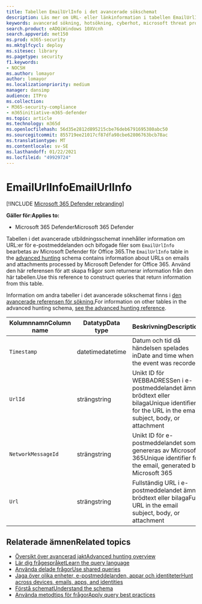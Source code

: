 ```yaml
---
title: Tabellen EmailUrlInfo i det avancerade sökschemat
description: Läs mer om URL- eller länkinformation i tabellen EmailUrlInfo i det avancerade sökschemat
keywords: avancerad sökning, hotsökning, cyberhot, microsoft threat protection, microsoft 365, mtp, m365, sökning, fråga, telemetri, schemareferens, kusto, tabell, kolumn, datatyp, beskrivning, EmailUrlInfo, nätverksmeddelande-ID, url, länk
search.product: eADQiWindows 10XVcnh
search.appverid: met150
ms.prod: m365-security
ms.mktglfcycl: deploy
ms.sitesec: library
ms.pagetype: security
f1.keywords:
- NOCSH
ms.author: lomayor
author: lomayor
ms.localizationpriority: medium
manager: dansimp
audience: ITPro
ms.collection:
- M365-security-compliance
- m365initiative-m365-defender
ms.topic: article
ms.technology: m365d
ms.openlocfilehash: 56d35e2812d895215cbe76deb6791695380abc50
ms.sourcegitcommit: 855719ee21017cf87dfa98cbe62806763bcb78ac
ms.translationtype: MT
ms.contentlocale: sv-SE
ms.lasthandoff: 01/22/2021
ms.locfileid: "49929724"
---
```

# <a name="emailurlinfo"></a><span data-ttu-id="da8ef-104">EmailUrlInfo</span><span class="sxs-lookup"><span data-stu-id="da8ef-104">EmailUrlInfo</span></span>

[!INCLUDE [Microsoft 365 Defender rebranding](../includes/microsoft-defender.md)]


<span data-ttu-id="da8ef-105">**Gäller för:**</span><span class="sxs-lookup"><span data-stu-id="da8ef-105">**Applies to:**</span></span>
- <span data-ttu-id="da8ef-106">Microsoft 365 Defender</span><span class="sxs-lookup"><span data-stu-id="da8ef-106">Microsoft 365 Defender</span></span>

<span data-ttu-id="da8ef-107">Tabellen i det avancerade utbildningsschemat innehåller information om URL:er för e-postmeddelanden och bifogade filer som `EmailUrlInfo` bearbetas av Microsoft Defender för Office [](advanced-hunting-overview.md) 365.</span><span class="sxs-lookup"><span data-stu-id="da8ef-107">The `EmailUrlInfo` table in the [advanced hunting](advanced-hunting-overview.md) schema contains information about URLs on emails and attachments processed by Microsoft Defender for Office 365.</span></span> <span data-ttu-id="da8ef-108">Använd den här referensen för att skapa frågor som returnerar information från den här tabellen.</span><span class="sxs-lookup"><span data-stu-id="da8ef-108">Use this reference to construct queries that return information from this table.</span></span>

<span data-ttu-id="da8ef-109">Information om andra tabeller i det avancerade sökschemat finns i [den avancerade referensen för sökning.](advanced-hunting-schema-tables.md)</span><span class="sxs-lookup"><span data-stu-id="da8ef-109">For information on other tables in the advanced hunting schema, [see the advanced hunting reference](advanced-hunting-schema-tables.md).</span></span>

| <span data-ttu-id="da8ef-110">Kolumnnamn</span><span class="sxs-lookup"><span data-stu-id="da8ef-110">Column name</span></span> | <span data-ttu-id="da8ef-111">Datatyp</span><span class="sxs-lookup"><span data-stu-id="da8ef-111">Data type</span></span> | <span data-ttu-id="da8ef-112">Beskrivning</span><span class="sxs-lookup"><span data-stu-id="da8ef-112">Description</span></span> |
|-------------|-----------|-------------|
| `Timestamp` | <span data-ttu-id="da8ef-113">datetime</span><span class="sxs-lookup"><span data-stu-id="da8ef-113">datetime</span></span> | <span data-ttu-id="da8ef-114">Datum och tid då händelsen spelades in</span><span class="sxs-lookup"><span data-stu-id="da8ef-114">Date and time when the event was recorded</span></span> |
| `UrlId` | <span data-ttu-id="da8ef-115">sträng</span><span class="sxs-lookup"><span data-stu-id="da8ef-115">string</span></span> | <span data-ttu-id="da8ef-116">Unikt ID för WEBBADRESSen i e-postmeddelandet ämne, brödtext eller bilaga</span><span class="sxs-lookup"><span data-stu-id="da8ef-116">Unique identifier for the URL in the email subject, body, or attachment</span></span> |
| `NetworkMessageId` | <span data-ttu-id="da8ef-117">sträng</span><span class="sxs-lookup"><span data-stu-id="da8ef-117">string</span></span> | <span data-ttu-id="da8ef-118">Unikt ID för e-postmeddelandet som genereras av Microsoft 365</span><span class="sxs-lookup"><span data-stu-id="da8ef-118">Unique identifier for the email, generated by Microsoft 365</span></span> |
| `Url` | <span data-ttu-id="da8ef-119">sträng</span><span class="sxs-lookup"><span data-stu-id="da8ef-119">string</span></span> | <span data-ttu-id="da8ef-120">Fullständig URL i e-postmeddelandet ämne, brödtext eller bilaga</span><span class="sxs-lookup"><span data-stu-id="da8ef-120">Full URL in the email subject, body, or attachment</span></span> |

## <a name="related-topics"></a><span data-ttu-id="da8ef-121">Relaterade ämnen</span><span class="sxs-lookup"><span data-stu-id="da8ef-121">Related topics</span></span>
- [<span data-ttu-id="da8ef-122">Översikt över avancerad jakt</span><span class="sxs-lookup"><span data-stu-id="da8ef-122">Advanced hunting overview</span></span>](advanced-hunting-overview.md)
- [<span data-ttu-id="da8ef-123">Lär dig frågespråket</span><span class="sxs-lookup"><span data-stu-id="da8ef-123">Learn the query language</span></span>](advanced-hunting-query-language.md)
- [<span data-ttu-id="da8ef-124">Använda delade frågor</span><span class="sxs-lookup"><span data-stu-id="da8ef-124">Use shared queries</span></span>](advanced-hunting-shared-queries.md)
- [<span data-ttu-id="da8ef-125">Jaga över olika enheter, e-postmeddelanden, appar och identiteter</span><span class="sxs-lookup"><span data-stu-id="da8ef-125">Hunt across devices, emails, apps, and identities</span></span>](advanced-hunting-query-emails-devices.md)
- [<span data-ttu-id="da8ef-126">Förstå schemat</span><span class="sxs-lookup"><span data-stu-id="da8ef-126">Understand the schema</span></span>](advanced-hunting-schema-tables.md)
- [<span data-ttu-id="da8ef-127">Använda metodtips för frågor</span><span class="sxs-lookup"><span data-stu-id="da8ef-127">Apply query best practices</span></span>](advanced-hunting-best-practices.md)
